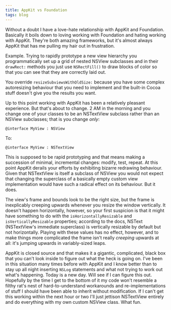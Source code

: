 ```yaml
---
title: AppKit vs Foundation
tags: blog
---
```


Without a doubt I have a love-hate relationship with AppKit and Foundation. Basically it boils down to loving working with Foundation and hating working with AppKit. They're both amazing frameworks, but it's almost always AppKit that has me pulling my hair out in frustration.

Example. Trying to rapidly prototype a new view hierarchy you programmatically set up a grid of nested NSView subclasses and in their `drawRect:` methods you just use `NSRectFill()` to draw blocks of color so that you can see that they are correctly laid out.

You override `resizeSubviewsWithOldSize:` because you have some complex autoresizing behaviour that you need to implement and the built-in Cocoa stuff doesn't give you the results you want.

Up to this point working with AppKit has been a relatively pleasant experience. But that's about to change. 2 AM in the morning and you change one of your classes to be an NSTextView subclass rather than an NSView subclasses; that is you change _only_:

    @interface MyView : NSView

To:

    @interface MyView : NSTextView

This is supposed to be rapid prototyping and that means making a succession of minimal, incremental changes: modify, test, repeat. At this point AppKit derails your efforts by exhibiting bizarre redrawing behaviour. Given that NSTextView is itself a subclass of NSView you would not expect that changing the superclass of a basically empty custom view implementation would have such a radical effect on its behaviour. But it does.

The view's frame and bounds look to be the right size, but the frame is inexplicably creeping upwards whenever you resize the window vertically. It doesn't happen horizontally, however, so your first suspicion is that it might have something to do with the `isHorizontallyResizable` and `isVerticallyResizable` properties; according to the docs, NSText (NSTextView's immediate superclass) is vertically resizable by default but not horizontally. Playing with these values has no effect, however, and to make things more complicated the frame isn't really _creeping_ upwards at all: it's jumping upwards in variably-sized leaps.

AppKit is closed source and that makes it a gigantic, complicated, black box that you can't look inside to figure out what the heck is going on. I've been in this situation many times before with AppKit and I know better than to stay up all night inserting `NSLog` statements and what not trying to work out what's happening. Today is a new day. Will see if I can figure this out. Hopefully by the time I get to the bottom of it my code won't resemble a filthy rat's nest of hard-to-understand workarounds and re-implementations of stuff I should have been able to inherit without modification. If I can't get this working within the next hour or two I'll just jettison NSTextView entirely and do everything with my own custom NSView class. What fun.
